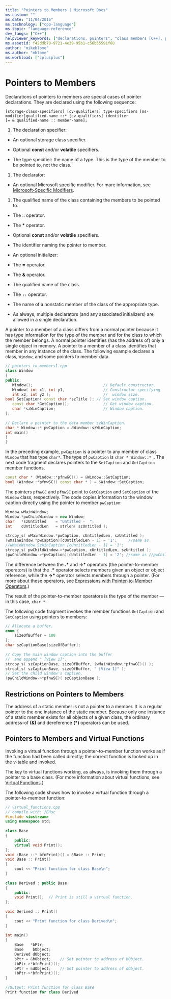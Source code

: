 ```yaml
---
title: "Pointers to Members | Microsoft Docs"
ms.custom: ""
ms.date: "11/04/2016"
ms.technology: ["cpp-language"]
ms.topic: "language-reference"
dev_langs: ["C++"]
helpviewer_keywords: ["declarations, pointers", "class members [C++], pointers to", "pointers, to members", "members [C++], pointers to", "pointers, declarations"]
ms.assetid: f42ddb79-9721-4e39-95b1-c56b55591f68
author: "mikeblome"
ms.author: "mblome"
ms.workload: ["cplusplus"]
---
```

# Pointers to Members
Declarations of pointers to members are special cases of pointer declarations.  They are declared using the following sequence:  
  
```  
[storage-class-specifiers] [cv-qualifiers] type-specifiers [ms-modifier]qualified-name ::* [cv-qualifiers] identifier  
[= & qualified-name :: member-name];  
```  
  
1. The declaration specifier:  
  - An optional storage class specifier.  
  
  - Optional **const** and/or **volatile** specifiers.  
  
  - The type specifier: the name of a type.  This is the type of the member to be pointed to, not the class.  
  
1. The declarator:  

  - An optional Microsoft specific modifier. For more information, see [Microsoft-Specific Modifiers](../cpp/microsoft-specific-modifiers.md).  
1. The qualified name of the class containing the members to be pointed to.  
  - The :: operator.  
  - The **\*** operator.  
  - Optional **const** and/or **volatile** specifiers.  
  - The identifier naming the pointer to member.  
  
  - An optional initializer:  
  - The **=** operator.  
  - The **&** operator.  
  - The qualified name of the class.  
  - The `::` operator.  
  - The name of a nonstatic member of the class of the appropriate type.  
  -  As always, multiple declarators (and any associated initializers) are allowed in a single declaration.  
  
 A pointer to a member of a class differs from a normal pointer because it has type information for the type of the member and for the class to which the member belongs. A normal pointer identifies (has the address of) only a single object in memory. A pointer to a member of a class identifies that member in any instance of the class. The following example declares a class, `Window`, and some pointers to member data.  
  
```cpp 
// pointers_to_members1.cpp  
class Window  
{  
public:  
   Window();                               // Default constructor.  
   Window( int x1, int y1,                 // Constructor specifying  
   int x2, int y2 );                       //  window size.  
bool SetCaption( const char *szTitle ); // Set window caption.  
   const char *GetCaption();               // Get window caption.  
   char *szWinCaption;                     // Window caption.  
};  
  
// Declare a pointer to the data member szWinCaption.  
char * Window::* pwCaption = &Window::szWinCaption;  
int main()  
{  
}  
```  
  
 In the preceding example, `pwCaption` is a pointer to any member of class `Window` that has type `char*`. The type of `pwCaption` is `char * Window::* `. The next code fragment declares pointers to the `SetCaption` and `GetCaption` member functions.  
  
```cpp 
const char * (Window::*pfnwGC)() = &Window::GetCaption;  
bool (Window::*pfnwSC)( const char * ) = &Window::SetCaption;  
```  
  
 The pointers `pfnwGC` and `pfnwSC` point to `GetCaption` and `SetCaption` of the `Window` class, respectively. The code copies information to the window caption directly using the pointer to member `pwCaption`:  
  
```cpp 
Window wMainWindow;  
Window *pwChildWindow = new Window;  
char   *szUntitled    = "Untitled -  ";  
int    cUntitledLen   = strlen( szUntitled );  
  
strcpy_s( wMainWindow.*pwCaption, cUntitledLen, szUntitled );  
(wMainWindow.*pwCaption)[cUntitledLen - 1] = '1';     //same as  
//wMainWindow.SzWinCaption [cUntitledLen - 1] = '1';  
strcpy_s( pwChildWindow->*pwCaption, cUntitledLen, szUntitled );   
(pwChildWindow->*pwCaption)[cUntitledLen - 1] = '2'; //same as //pwChildWindow->szWinCaption[cUntitledLen - 1] = '2';  
```  
  
 The difference between the **.\*** and **->\*** operators (the pointer-to-member operators) is that the **.\*** operator selects members given an object or object reference, while the **->\*** operator selects members through a pointer. (For more about these operators, see [Expressions with Pointer-to-Member Operators](../cpp/pointer-to-member-operators-dot-star-and-star.md).)  
  
 The result of the pointer-to-member operators is the type of the member — in this case, `char *`.  
  
 The following code fragment invokes the member functions `GetCaption` and `SetCaption` using pointers to members:  
  
```cpp 
// Allocate a buffer.  
enum {  
    sizeOfBuffer = 100  
};  
char szCaptionBase[sizeOfBuffer];  
  
// Copy the main window caption into the buffer  
//  and append " [View 1]".  
strcpy_s( szCaptionBase, sizeOfBuffer, (wMainWindow.*pfnwGC)() );  
strcat_s( szCaptionBase, sizeOfBuffer, " [View 1]" );  
// Set the child window's caption.  
(pwChildWindow->*pfnwSC)( szCaptionBase );  
```  
  
## Restrictions on Pointers to Members  
 The address of a static member is not a pointer to a member. It is a regular pointer to the one instance of the static member. Because only one instance of a static member exists for all objects of a given class, the ordinary address-of **(&)** and dereference **(\*)** operators can be used.  
  
## Pointers to Members and Virtual Functions  
 Invoking a virtual function through a pointer-to-member function works as if the function had been called directly; the correct function is looked up in the v-table and invoked.  
  
 The key to virtual functions working, as always, is invoking them through a pointer to a base class. (For more information about virtual functions, see [Virtual Functions](../cpp/virtual-functions.md).)  
  
 The following code shows how to invoke a virtual function through a pointer-to-member function:  
  
```cpp 
// virtual_functions.cpp  
// compile with: /EHsc  
#include <iostream>  
using namespace std;  
  
class Base  
{  
    public:  
    virtual void Print();  
};  
void (Base ::* bfnPrint)() = &Base :: Print;  
void Base :: Print()  
{  
    cout << "Print function for class Base\n";  
}  
  
class Derived : public Base  
{  
    public:  
    void Print();  // Print is still a virtual function.  
};  
  
void Derived :: Print()  
{  
    cout << "Print function for class Derived\n";  
}  
  
int main()  
{  
    Base   *bPtr;  
    Base    bObject;  
    Derived dObject;  
    bPtr = &bObject;    // Set pointer to address of bObject.  
    (bPtr->*bfnPrint)();  
    bPtr = &dObject;    // Set pointer to address of dObject.  
    (bPtr->*bfnPrint)();  
}  
  
//Output: Print function for class Base  
Print function for class Derived  
```  